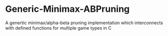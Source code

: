 # Generic-Minimax-ABPruning
 A genertic minimax/alpha-beta pruning implementation which interconnects with defined functions for multiple game types in C
